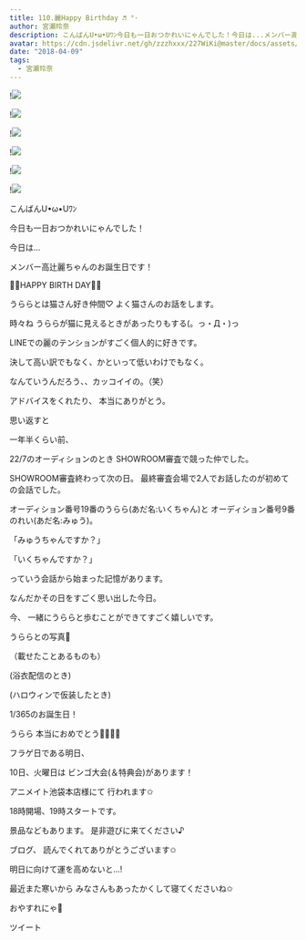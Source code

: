 ```yaml
---
title: 110.麗Happy Birthday ♬ °･
author: 宮瀬玲奈
description: こんばんU•ω•Uﾜﾝ今日も一日おつかれいにゃんでした！今日は...メンバー高辻麗ちゃんのお誕生日です！🎁🎉HAPPY BIRTH DAY🎈🎀うららとは猫さん好き仲間♡よく猫さんの...
avatar: https://cdn.jsdelivr.net/gh/zzzhxxx/227WiKi@master/docs/assets/photo/avatar/reina.jpg
date: "2018-04-09"
tags:
  - 宮瀬玲奈
---
```


!![](https://cdn.jsdelivr.net/gh/zzzhxxx/227WiKi-image@master/blog-image/reina-2018-04-09_1.jpg)

!![](https://cdn.jsdelivr.net/gh/zzzhxxx/227WiKi-image@master/blog-image/reina-2018-04-09_2.jpg)

!![](https://cdn.jsdelivr.net/gh/zzzhxxx/227WiKi-image@master/blog-image/reina-2018-04-09_3.jpg)

!![](https://cdn.jsdelivr.net/gh/zzzhxxx/227WiKi-image@master/blog-image/reina-2018-04-09_4.jpg)

!![](https://cdn.jsdelivr.net/gh/zzzhxxx/227WiKi-image@master/blog-image/reina-2018-04-09_5.jpg)

!![](https://cdn.jsdelivr.net/gh/zzzhxxx/227WiKi-image@master/blog-image/reina-2018-04-09_6.jpg)




こんばんU•ω•Uﾜﾝ


今日も一日おつかれいにゃんでした！





今日は...



メンバー高辻麗ちゃんのお誕生日です！


🎁🎉HAPPY BIRTH DAY🎈🎀



うららとは猫さん好き仲間♡
よく猫さんのお話をします。


時々ね
うららが猫に見えるときがあったりもする(。っ・Д・)っ




LINEでの麗のテンションがすごく個人的に好きです。

決して高い訳でもなく、かといって低いわけでもなく。

なんていうんだろう、、カッコイイの。（笑）




アドバイスをくれたり、
本当にありがとう。










思い返すと

一年半くらい前、



22/7のオーディションのとき
SHOWROOM審査で競った仲でした。

SHOWROOM審査終わって次の日。
最終審査会場で2人でお話したのが初めての会話でした。

オーディション番号19番のうらら(あだ名:いくちゃん)と
オーディション番号9番のれい(あだ名:みゅう)。


「みゅうちゃんですか？」

「いくちゃんですか？」


っていう会話から始まった記憶があります。




なんだかその日をすごく思い出した今日。









今、
一緒にうららと歩むことができてすごく嬉しいです。













うららとの写真💓

（載せたことあるものも）
























(浴衣配信のとき)


















(ハロウィンで仮装したとき)


















1/365のお誕生日！



うらら
本当におめでとう🎊✨✨✨



















フラゲ日である明日、

10日、火曜日は
ビンゴ大会(＆特典会)があります！


アニメイト池袋本店様にて
行われます✩

18時開場、19時スタートです。


景品などもあります。
是非遊びに来てください♪









ブログ、
読んでくれてありがとうございます✩

明日に向けて運を高めないと...!


最近また寒いから
みなさんもあったかくして寝てくださいね✩



おやすれにゃ💓


ツイート



